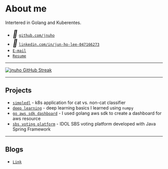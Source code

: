 # About me

Intertered in Golang and Kuberentes.

* <i style="font-size:24px" class="fa">&#xf09b;</i> <a href="https://github.com/jnuho" target="_blank">`github.com/jnuho`</a>
* <i style="font-size:24px" class="fa">&#xf08c;</i> <a href="https://www.linkedin.com/in/jun-ho-lee-047166273/" target="_blank">`linkedin.com/in/jun-ho-lee-047166273`</a>
* <i class="fa fa-envelope" aria-hidden="true"></i> [`E-mail`](mailto:cactoos555@gmail.com?subject=Test)
* [`Resume`](Resume.md)

<hr>

<!-- [![jnuho GitHub stats](https://github-readme-stats.vercel.app/api?username=jnuho&show_icons=true&rank_icon=percentile&show=reviews,prs_merged,prs_merged_percentage)](https://github.com/jnuho) -->

[![jnuho GitHub Streak](https://streak-stats.demolab.com?user=jnuho&theme=github-light)](https://github.com/jnuho)

<hr>

## Projects

- [`simpledl`](blog/posts/simpledl.md) - k8s application for cat vs. non-cat classifier
- [`deep learning`](blog/posts/deeplearning.ai.md) - deep learning basics I learned using `numpy`
- [`go aws sdk dashboard`](blog/posts/doc_goproject_kor.md) - I used golang aws sdk to create a dashboard for aws resource
- [`sbs voting platform`](blog/posts/doc_rowem.md) - IDOL SBS voting platform developed with Java Spring Framework

<hr>

## Blogs

* [`Link`](blog/index.md)

